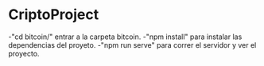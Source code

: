 # CriptoProject

-"cd bitcoin/" entrar a la carpeta bitcoin.
-"npm install" para instalar las dependencias del proyeto.
-"npm run serve" para correr el servidor y ver el proyecto.

